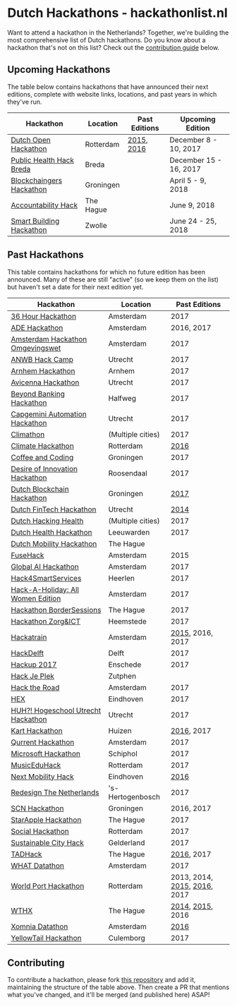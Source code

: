 # Dutch Hackathons - hackathonlist.nl

Want to attend a hackathon in the Netherlands? Together, we're building the most comprehensive list of Dutch hackathons. Do you know about a hackathon that's not on this list? Check out the [contribution guide](#contributing) below.

## Upcoming Hackathons

The table below contains hackathons that have announced their next editions, complete with website links, locations, and past years in which they've run.

| Hackathon | Location | Past Editions | Upcoming Edition |
|---|---|---|---|
| [Dutch Open Hackathon](https://dutchopenhackathon.com) | Rotterdam | [2015](https://dutchopenhackathon.com/winners-2015), [2016](https://dutchopenhackathon.com/winners-2016) | December 8 - 10, 2017 |
| [Public Health Hack Breda](https://www.ggdwestbrabant.nl/nieuws/2017/11/Public-Health-Hack) | Breda | | December 15 - 16, 2017 |
| [Blockchaingers Hackathon](https://blockchaingers.org/events/blockchaingers-hackathon) | Groningen | | April 5 - 9, 2018 |
| [Accountability Hack](https://accountabilityhack.nl/hackathon/) | The Hague | | June 9, 2018 |
| [Smart Building Hackathon](http://launchlab.nl/smart-building-hackathon-zwolle/?utm_medium=Referral&utm_source=Business+Talent+Network&utm_campaign=Business+Talent+Network) | Zwolle | | June 24 - 25, 2018 |

## Past Hackathons

This table contains hackathons for which no future edition has been announced. Many of these are still "active" (so we keep them on the list) but haven't set a date for their next edition yet.

| Hackathon | Location | Past Editions |
|---|---|---|
| [36 Hour Hackathon](https://www.eventbrite.com/e/36-hour-hackathon-help-shape-the-future-of-a-better-work-life-tickets-34693567394) | Amsterdam | 2017 |
| [ADE Hackathon](https://www.adehack.com/) | Amsterdam | 2016, 2017 |
| [Amsterdam Hackathon Omgevingswet](https://www.amsterdam.nl/wonen-leefomgeving/hackathon-0/) | Amsterdam | 2017 |
| [ANWB Hack Camp](https://www.utrechtinc.nl/anwb-hack-camp/) | Utrecht | 2017 |
| [Arnhem Hackathon](http://arnhemhackathon.nl/) | Arnhem | 2017 |
| [Avicenna Hackathon](https://www.avicennahackathon.nl/) | Utrecht | 2017 |
| [Beyond Banking Hackathon](https://beyondbanking.nl/hackathon) | Halfweg | 2017 |
| [Capgemini Automation Hackathon](https://www.eventbrite.nl/e/capgemini-automation-hackathon-powered-by-aruba-registration-34730356431) | Utrecht | 2017 |
| [Climathon](https://climathon.climate-kic.org/) | (Multiple cities) | 2017 |
| [Climate Hackathon](http://climatehackathon.nl/) | Rotterdam | [2016](https://web.archive.org/web/20161226141620/http://climatehackathon.nl/nl/home) |
| [Coffee and Coding](https://coffeeandcoding.nl/) | Groningen | 2017 |
| [Desire of Innovation Hackathon](https://www.eventbrite.nl/e/registratie-desire-of-innovation-hackathon-38475587518) | Roosendaal | 2017 |
| [Dutch Blockchain Hackathon](https://blockchainhackathon.eu/) | Groningen | [2017](https://medium.com/bitcoinevangelist/i-was-at-the-biggest-blockchain-hackathon-ever-and-this-is-what-i-learned-73acf55034f2) |
| [Dutch FinTech Hackathon](http://dutchfintechhackathon.nl/) | Utrecht | [2014](http://dutchfintechhackathon.nl/paygel-wint-eerste-dutch-fintech-hackathon/) |
| [Dutch Hacking Health](http://dutchhackinghealth.nl/) | (Multiple cities) | 2017 |
| [Dutch Health Hackathon](http://www.dhh2017.nl/) | Leeuwarden | 2017 |
| [Dutch Mobility Hackathon](https://www.utrechtinc.nl/en/dutchmobilityhackathon/) | The Hague | | November 17 - 18, 2017 |
| [FuseHack](http://fusehack.com/) | Amsterdam | 2015 |
| [Global AI Hackathon](http://ai.hackathon.com/) | Amsterdam | 2017 |
| [Hack4SmartServices](http://hack4smartservices.com/) | Heerlen | 2017 | November 24 - 26, 2017 |
| [Hack-A-Holiday: All Women Edition](https://workingatbooking.com/event/hack-holiday-women-edition/) | Amsterdam | 2017 |
| [Hackathon BorderSessions](http://hack-the-planet.nl/bordersessions/) | The Hague | 2017 |
| [Hackathon Zorg&ICT](https://www.eventbrite.nl/e/tickets-hackathon-zorgict-zorg-op-afstand-33118425101) | Heemstede | 2017 |
| [Hackatrain](http://hackatrain.nl/) | Amsterdam | [2015](http://nieuws.ns.nl/winnaar-van-1e-hackatrain-ns-op-maat-app/), 2016, 2017 |
| [HackDelft](http://hackdelft.com) | Delft | 2017 |
| [Hackup 2017](https://www.speakup.nl/hackathon) | Enschede | 2017 |
| [Hack Je Plek](https://hackday.mlh.io/Hackjeplek) | Zutphen | | November 13 - 14, 2017 | 
| [Hack the Road](http://events.bemyapp.com/events/view/netherlands/amsterdam/circuit-zandvoort/hack-the-road) | Amsterdam | 2017 |
| [HEX](http://hackeindhoven.nl) | Eindhoven | 2017 |
| [HUH?! Hogeschool Utrecht Hackathon](https://www.eventbrite.nl/e/tickets-huh-hogeschool-utrecht-hackathon-34025466085) | Utrecht | 2017 |
| [Kart Hackathon](https://www.eventbrite.nl/e/tickets-kart-hackathon-chicks-in-it-33389342422) | Huizen | [2016](https://vimeo.com/197173683), 2017 |
| [Qurrent Hackathon](https://hackathon.qurrent.nl) | Amsterdam | 2017 |
| [Microsoft Hackathon](external/microsoft-hackathon-2017.pdf) | Schiphol | 2017 | 
| [MusicEduHack](https://www.eventbrite.nl/e/tickets-musiceduhack-35072562980) | Rotterdam  | 2017 |
| [Next Mobility Hack](http://nextmobilityhack.nl/) | Eindhoven | [2016](http://nextmobilityhack.nl/1178/) |
| [Redesign The Netherlands](http://challengemasters.nl/) | 's-Hertogenbosch | 2017 |
| [SCN Hackathon](https://hackathon.stichting-scn.nl/) | Groningen | 2016, 2017 |
| [StarApple Hackathon](https://www.starapple.nl/2017/09/27/starapple-hackathon-28-october-2017/) | The Hague | 2017 |
| [Social Hackathon](http://socialhackathon.nl) | Rotterdam | 2017 |
| [Sustainable City Hack](http://cityhack.studiowhy.nl/) | Gelderland | 2017 |
| [TADHack](https://tadhack.com/) | The Hague | [2016](http://tadhack.com/2016/), 2017 |
| [WHAT Datathon](http://what-conference.com/datathon/) | Amsterdam | 2017 |
| [World Port Hackathon](http://worldporthackathon.com/) | Rotterdam | 2013, 2014, [2015](http://www.worldporthackathon.com/2015/), [2016](http://www.worldporthackathon.com/2016/), 2017 |
| [WTHX](https://wthx.org/) | The Hague | [2014](https://wthx.org/#prevEditions), [2015](https://wthx.org/#prevEditions), 2016 |
| [Xomnia Datathon](http://datathon.xomnia.com/) | Amsterdam | [2016](https://web.archive.org/web/20161004233200/http://datathon.xomnia.com/) |
| [YellowTail Hackathon](https://www.eventbrite.nl/e/tickets-yellowtail-hackathon-2017-37272252310) | Culemborg | 2017 |

## Contributing

To contribute a hackathon, please fork [this repository](https://github.com/leonoverweel/dutch-hackathons) and add it, maintaining the structure of the table above. Then create a PR that mentions what you've changed, and it'll be merged (and published here) ASAP!
